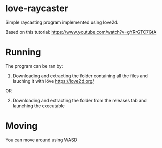 # love-raycaster

Simple raycasting program implemented using love2d.

Based on this tutorial: https://www.youtube.com/watch?v=gYRrGTC7GtA

# Running

The program can be ran by:

1. Downloading and extracting the folder containing all the files and lauching it with löve https://love2d.org/

OR

2. Downloading and extracting the folder from the releases tab and launching the executable

# Moving

You can move around using WASD
